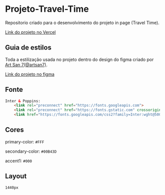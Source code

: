 # Projeto-Travel-Time

Repositorio criado para o desenvolvimento do projeto in page (Travel Time).

[Link do projeto no Vercel](https://projeto-travel-time.vercel.app)

## Guia de estilos

Toda a estilização usada no projeto dentro do design do figma criado por [Art San 7(@artsan7)](https://www.figma.com/@artsan7).

[Link do projeto no figma]([https://www.figma.com/community/file/1131080737838362198](https://www.figma.com/file/u3TP8jk1Ccc49oxeTIEjbW/Travel-time-Web-Design-(Community)?node-id=0%3A1))

## Fonte

```html
Inter & Poppins:
    <link rel="preconnect" href="https://fonts.googleapis.com">
    <link rel="preconnect" href="https://fonts.gstatic.com" crossorigin>
    <link href="https://fonts.googleapis.com/css2?family=Inter:wght@500&family=Poppins:wght@300;500;700&display=swap" rel="stylesheet">
```

## Cores

primary-color: `#FFF`

secondary-color: `#00B43D`

accent1: `#000`

## Layout

`1440px`

